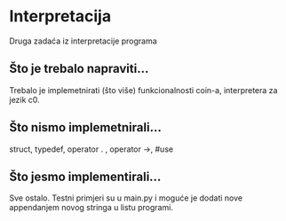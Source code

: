 # Interpretacija
Druga zadaća iz interpretacije programa

## Što je trebalo napraviti...
Trebalo je implemetnirati (što više) funkcionalnosti coin-a, interpretera za jezik c0.

## Što nismo implemetnirali...
struct, typedef, operator . , operator ->, #use

## Što jesmo implementirali...
Sve ostalo. Testni primjeri su u main.py i moguće je dodati nove appendanjem novog stringa u listu programi.
